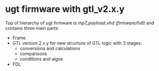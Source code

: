 # ugt firmware with gtl_v2.x.y

Top of hierarchy of ugt firmware is *mp7_payload.vhd (firmware/hdl)* and contains three main parts:

* Frame
* GTL version 2.x.y for new structure of GTL logic with 3 stages: 
  * conversions and calculations
  * comparisons
  * conditions and algos
* FDL
